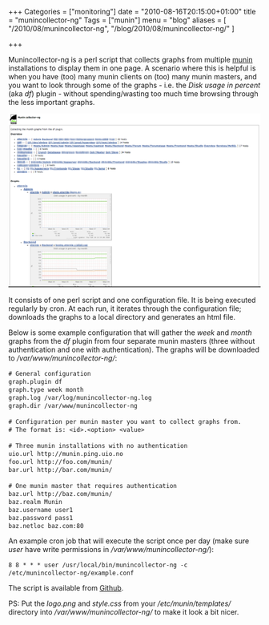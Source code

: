 +++
Categories = ["monitoring"]
date = "2010-08-16T20:15:00+01:00"
title = "munincollector-ng"
Tags = ["munin"]
menu = "blog"
aliases = [
    "/2010/08/munincollector-ng",
    "/blog/2010/08/munincollector-ng/"
]

+++

Munincollector-ng is a perl script that collects graphs from multiple [munin](http://munin-monitoring.org) installations to display them in one page. A scenario where this is helpful is when you have (too) many munin clients on (too) many munin masters, and you want to look through some of the graphs - i.e. the <em>Disk usage in percent</em> (aka <em>df</em>) plugin - without spending/wasting too much time browsing through the less important graphs.

![Munincollector](/img/munincollector.png)

It consists of one perl script and one configuration file. It is being executed regularly by cron. At each run, it iterates through the configuration file; downloads the graphs to a local directory and generates an html file.

Below is some example configuration that will gather the <em>week</em> and <em>month</em> graphs from the <em>df</em> plugin from four separate munin masters (three without authentication and one with authentication). The graphs will be downloaded to <em>/var/www/munincollector-ng/</em>:

    # General configuration
    graph.plugin df
    graph.type week month
    graph.log /var/log/munincollector-ng.log
    graph.dir /var/www/munincollector-ng
    
    # Configuration per munin master you want to collect graphs from.
    # The format is: <id>.<option> <value>
    
    # Three munin installations with no authentication
    uio.url http://munin.ping.uio.no
    foo.url http://foo.com/munin/
    bar.url http://bar.com/munin/
    
    # One munin master that requires authentication
    baz.url http://baz.com/munin/
    baz.realm Munin
    baz.username user1
    baz.password pass1
    baz.netloc baz.com:80

An example cron job that will execute the script once per day (make sure <em>user</em> have write permissions in <em>/var/www/munincollector-ng/</em>):

    8 8 * * * user /usr/local/bin/munincollector-ng -c /etc/munincollector-ng/example.conf

The script is available from [Github](https://github.com/espebra/munincollector-ng).

PS: Put the <em>logo.png</em> and <em>style.css</em> from your <em>/etc/munin/templates/</em> directory into <em>/var/www/munincollector-ng/</em> to make it look a bit nicer.

